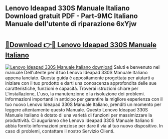 ## Lenovo Ideapad 330S Manuale Italiano Download gratuit PDF - Part-9MC Italiano Manuale dell'utente di riparazione 6xYjw

# <h2><a href="http://dfbnx78.blite.top/?on=Lenovo+Ideapad+330S+Manuale+Italiano">🔗Download 👉🔴 Lenovo Ideapad 330S Manuale Italiano</a></h2>

[![Lenovo Ideapad 330S Manuale Italiano download](https://i.imgur.com/lujVjoI.png)](http://dfbnx78.blite.top/?on=Lenovo+Ideapad+330S+Manuale+Italiano)
Saluti e benvenuto nel manuale Dell'utente per il tuo Lenovo Ideapad 330S Manuale Italiano appena lanciato. Questa guida è appositamente progettata per aiutarti a iniziare con il tuo prodotto e darti una conoscenza approfondita delle sue caratteristiche, funzioni e capacità. Troverai istruzioni chiare per L'installazione, L'uso, la manutenzione e la risoluzione dei problemi. Informazioni importanti in anticipo per garantire la migliore esperienza con il tuo nuovo Lenovo Ideapad 330S Manuale Italiano, prenditi un momento per leggere attentamente questo Manuale. Questo Lenovo Ideapad 330S Manuale Italiano è dotato di una varietà di funzioni per massimizzare la produttività. Ci auguriamo che Lenovo Ideapad 330S Manuale Italiano ti abbia fornito informazioni preziose per dare il via al tuo nuovo dispositivo. In caso di problemi, contattare il nostro Servizio Clienti.
